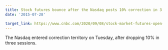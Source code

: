 ```yaml
---
title: Stock futures bounce after the Nasdaq posts 10% correction in 3 days, Tesla and Apple rebound
date: '2015-07-28'

target_link: https://www.cnbc.com/2020/09/08/stock-market-futures-open-to-close-news.html
---
```

The Nasdaq entered correction territory on Tuesday, after dropping 10% in three sessions. 